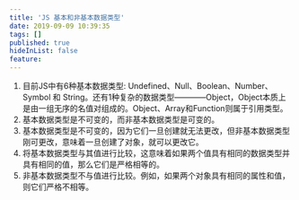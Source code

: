 ```yaml
---
title: 'JS 基本和非基本数据类型'
date: 2019-09-09 10:39:35
tags: []
published: true
hideInList: false
feature: 
---
```

1. 目前JS中有6种基本数据类型: Undefined、Null、Boolean、Number、Symbol 和 String。还有1种复杂的数据类型————Object，Object本质上是由一组无序的名值对组成的。Object、Array和Function则属于引用类型。
2. 基本数据类型是不可变的，而非基本数据类型是可变的。
3. 基本数据类型是不可变的，因为它们一旦创建就无法更改，但非基本数据类型刚可更改，意味着一旦创建了对象，就可以更改它。
4. 将基本数据类型与其值进行比较，这意味着如果两个值具有相同的数据类型并具有相同的值，那么它们是严格相等的。
5. 非基本数据类型不与值进行比较。例如，如果两个对象具有相同的属性和值，则它们严格不相等。
